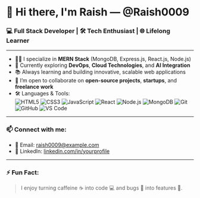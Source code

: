 # 👋 Hi there, I'm Raish — @Raish0009

### 💻 Full Stack Developer | 🛠️ Tech Enthusiast | 🌐 Lifelong Learner

---

- 👨‍💻 I specialize in **MERN Stack** (MongoDB, Express.js, React.js, Node.js)
- 🚀 Currently exploring **DevOps**, **Cloud Technologies**, and **AI Integration**
- 📚 Always learning and building innovative, scalable web applications
- 🤝 I’m open to collaborate on **open-source projects**, **startups**, and **freelance work**
- 🛠️ Languages & Tools:  
  ![HTML5](https://img.shields.io/badge/HTML5-E34F26?style=flat&logo=html5&logoColor=white)
  ![CSS3](https://img.shields.io/badge/CSS3-1572B6?style=flat&logo=css3&logoColor=white)
  ![JavaScript](https://img.shields.io/badge/JavaScript-F7DF1E?style=flat&logo=javascript&logoColor=black)
  ![React](https://img.shields.io/badge/React-20232A?style=flat&logo=react&logoColor=61DAFB)
  ![Node.js](https://img.shields.io/badge/Node.js-339933?style=flat&logo=nodedotjs&logoColor=white)
  ![MongoDB](https://img.shields.io/badge/MongoDB-4EA94B?style=flat&logo=mongodb&logoColor=white)
  ![Git](https://img.shields.io/badge/Git-F05032?style=flat&logo=git&logoColor=white)
  ![GitHub](https://img.shields.io/badge/GitHub-100000?style=flat&logo=github&logoColor=white)
  ![VS Code](https://img.shields.io/badge/VS%20Code-007ACC?style=flat&logo=visual-studio-code&logoColor=white)

---

### 📫 Connect with me:
- 📧 Email: [raish0009@example.com](mailto:raish0009@example.com)
- 💼 LinkedIn: [linkedin.com/in/yourprofile](www.linkedin.com/in/raishmohammad009)

---

### ⚡ Fun Fact:
> I enjoy turning caffeine ☕ into code 💻 and bugs 🐞 into features 🚀.

